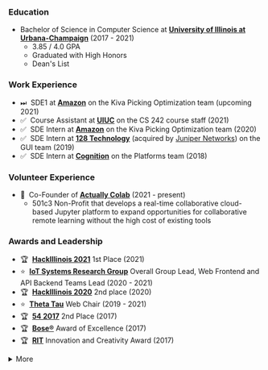 ### Education
- Bachelor of Science in Computer Science at [**University of Illinois at Urbana-Champaign**](https://illinois.edu/) (2017 - 2021)
  - 3.85 / 4.0 GPA
  - Graduated with High Honors
  - Dean's List

### Work Experience
- ⏭&nbsp;&nbsp;SDE1 at [**Amazon**](https://www.amazon.com/) on the Kiva Picking Optimization team (upcoming 2021)
- ✅&nbsp;&nbsp;Course Assistant at [**UIUC**](https://cs.illinois.edu/academics/courses/cs242) on the CS 242 course staff (2021)
- ✅&nbsp;&nbsp;SDE Intern at [**Amazon**](https://www.amazon.com/) on the Kiva Picking Optimization team (2020)
- ✅&nbsp;&nbsp;SDE Intern at [**128 Technology**](https://www.128technology.com/) (acquired by [Juniper Networks](https://www.juniper.net/)) on the GUI team (2019)
- ✅&nbsp;&nbsp;SDE Intern at [**Cognition**](https://cognition.us/) on the Platforms team (2018)

### Volunteer Experience
- 🔄&nbsp;&nbsp;Co-Founder of [**Actually Colab**](https://www.actuallycolab.org/) (2021 - present)
  - 501c3 Non-Profit that develops a real-time collaborative cloud-based Jupyter platform to expand opportunities for collaborative remote learning without the high cost of existing tools

### Awards and Leadership
- 🏆&nbsp;&nbsp;[**HackIllinois 2021**](https://devpost.com/software/actually-colab-real-time-collaborative-jupyter-editor) 1st Place (2021)
- ⭐️&nbsp;&nbsp;[**IoT Systems Research Group**](https://ece.illinois.edu/about/directory/faculty/caesar) Overall Group Lead, Web Frontend and API Backend Teams Lead (2020 - 2021)
- 🏆&nbsp;&nbsp;[**HackIllinois 2020**](https://devpost.com/software/uiuc-acm-member-to-meeting-matcher-service) 2nd place (2020)
- ⭐️&nbsp;&nbsp;[**Theta Tau**](https://www.kappathetatau.org/) Web Chair (2019 - 2021)
- 🏆&nbsp;&nbsp;[**54 2017**](http://founders.illinois.edu/fiftyfour/) 2nd Place (2017)
- 🏆&nbsp;&nbsp;[**Bose®**](https://www.bose.com/) Award of Excellence (2017)
- 🏆&nbsp;&nbsp;[**RIT**](https://www.rit.edu/) Innovation and Creativity Award (2017)

<details>
  <summary>More</summary>

#### Connect

[![LinkedIn](https://img.shields.io/badge/LinkedIn-0077B5?style=flat&logo=linkedin&logoColor=white)](https://www.linkedin.com/in/jefftc/) [![YouTube](https://img.shields.io/badge/YouTube-FF0000?style=flat&logo=youtube&logoColor=white)](https://www.youtube.com/channel/UCWdkgNnS-_4xWmlyJ95qt-w)

#### Languages

![TypeScript](https://img.shields.io/badge/TypeScript-007ACC?style=flat&logo=typescript&logoColor=white) ![JavaScript](https://img.shields.io/badge/JavaScript-F7DF1E?style=flat&logo=javascript&logoColor=black) ![Python](https://img.shields.io/badge/Python-3776AB?style=flat&logo=python&logoColor=white) ![C](https://img.shields.io/badge/C-00599C?style=flat&logo=c&logoColor=white) ![C++](https://img.shields.io/badge/C%2B%2B-00599C?style=flat&logo=c%2B%2B&logoColor=white) ![Java](https://img.shields.io/badge/Java-ED8B00?style=flat&logo=java&logoColor=white) ![Jupyter](https://img.shields.io/badge/Jupyter-F37626.svg?&style=flat&logo=Jupyter&logoColor=white) ![PHP](https://img.shields.io/badge/PHP-777BB4?style=flat&logo=php&logoColor=white) ![Markdown](https://img.shields.io/badge/Markdown-000000?style=flat&logo=markdown&logoColor=white)

#### Frameworks and Tools

![React](https://img.shields.io/badge/React-20232A?style=flat&logo=react&logoColor=61DAFB) ![React-Native](https://img.shields.io/badge/React_Native-20232A?style=flat&logo=react&logoColor=61DAFB) ![Redux](https://img.shields.io/badge/Redux-593D88?style=flat&logo=redux&logoColor=white) ![Node](https://img.shields.io/badge/Node.js-43853D?style=flat&logo=node.js&logoColor=white) ![AWS](https://img.shields.io/badge/Amazon_AWS-232F3E?style=flat&logo=amazon-aws&logoColor=white) ![Netlify](https://img.shields.io/badge/Netlify-00C7B7?style=flat&logo=netlify&logoColor=white) ![Docker](https://img.shields.io/badge/Docker-2CA5E0?style=flat&logo=docker&logoColor=white) ![MongoDB](https://img.shields.io/badge/MongoDB-4EA94B?style=flat&logo=mongodb&logoColor=white) ![MySQL](https://img.shields.io/badge/MySQL-00000F?style=flat&logo=mysql&logoColor=white) ![GraphQL](https://img.shields.io/badge/GraphQl-E10098?style=flat&logo=graphql&logoColor=white) ![Jest](https://img.shields.io/badge/Jest-C21325?style=flat&logo=jest&logoColor=white) ![Express](https://img.shields.io/badge/Express.js-404D59?style=flat&logo=express&logoColor=white) ![NPM](https://img.shields.io/badge/npm-CB3837?style=flat&logo=npm&logoColor=white) ![Yarn](https://img.shields.io/badge/Yarn-2C8EBB?style=flat&logo=yarn&logoColor=white)

#### Setup

![Macbook](https://img.shields.io/badge/Apple-MacBook_Pro_2019-999999?style=flat&logo=apple&logoColor=white) ![Spotify](https://img.shields.io/badge/Spotify-1ED760?&style=flat&logo=spotify&logoColor=white)

</details>

